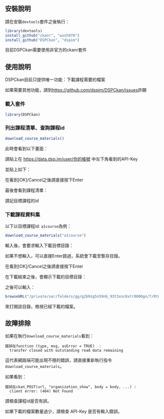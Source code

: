 ## 安裝說明

請在安裝`devtools`套件之後執行：

```r
library(devtools)
install_github("ckanr", "wush978")
install_github("DSPCkan", "dspim")
```

目前DSPCkan需要使用非官方的ckanr套件

## 使用說明

DSPCkan目前只提供唯一功能：下載課程需要的檔案

如果需要其他功能，請到<https://github.com/dspim/DSPCkan/issues>許願

### 載入套件

```r
library(DSPCkan)
```

### 列出課程清單、查詢課程id

```r
download_course_materials()
```

此時會看到以下畫面：

請貼上在 <https://data.dsp.im/user/你的帳號> 中左下角看到的API-Key

並貼上如下：

在看到[OK]/Cancel之後請直接按下Enter

最後會看到課程清單：

請記目標課程的id

### 下載課程資料集

以下以目標課程id: `a1course`為例：

```r
download_course_materials("a1course")
```

輸入後，會要求輸入下載目標目錄：

如果不想輸入，可以直接Enter跳過，系統會下載至暫存目錄。

在看到[OK]/Cancel之後請直接按下Enter

在下載結束之後，會顯示下載的目標目錄：

之後可以輸入：

```r
browseURL("/private/var/folders/gg/g2b9zg5n59nb_93t3xnc8xtr0000gn/T/RtmpoU3MuJ")
```

來打開該目錄，檢視已經下載的檔案。

## 故障排除

如果在執行`download_course_materials`看到：

```
錯誤在function (type, msg, asError = TRUE)  : 
  transfer closed with outstanding read data remaining
```

這代表網路端可能出現不穩的錯誤，請直接重新執行指令`download_course_materials`。

如果看到：

```
錯誤在ckan_POST(url, "organization_show", body = body, ...) : 
  client error: (404) Not Found 
```

請檢查課程id是否有誤。

如果下載的檔案數量過少，請檢查 API-Key 是否有輸入錯誤。
